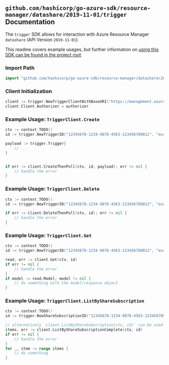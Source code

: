 
## `github.com/hashicorp/go-azure-sdk/resource-manager/datashare/2019-11-01/trigger` Documentation

The `trigger` SDK allows for interaction with Azure Resource Manager `datashare` (API Version `2019-11-01`).

This readme covers example usages, but further information on [using this SDK can be found in the project root](https://github.com/hashicorp/go-azure-sdk/tree/main/docs).

### Import Path

```go
import "github.com/hashicorp/go-azure-sdk/resource-manager/datashare/2019-11-01/trigger"
```


### Client Initialization

```go
client := trigger.NewTriggerClientWithBaseURI("https://management.azure.com")
client.Client.Authorizer = authorizer
```


### Example Usage: `TriggerClient.Create`

```go
ctx := context.TODO()
id := trigger.NewTriggerID("12345678-1234-9876-4563-123456789012", "example-resource-group", "accountName", "shareSubscriptionName", "triggerName")

payload := trigger.Trigger{
	// ...
}


if err := client.CreateThenPoll(ctx, id, payload); err != nil {
	// handle the error
}
```


### Example Usage: `TriggerClient.Delete`

```go
ctx := context.TODO()
id := trigger.NewTriggerID("12345678-1234-9876-4563-123456789012", "example-resource-group", "accountName", "shareSubscriptionName", "triggerName")

if err := client.DeleteThenPoll(ctx, id); err != nil {
	// handle the error
}
```


### Example Usage: `TriggerClient.Get`

```go
ctx := context.TODO()
id := trigger.NewTriggerID("12345678-1234-9876-4563-123456789012", "example-resource-group", "accountName", "shareSubscriptionName", "triggerName")

read, err := client.Get(ctx, id)
if err != nil {
	// handle the error
}
if model := read.Model; model != nil {
	// do something with the model/response object
}
```


### Example Usage: `TriggerClient.ListByShareSubscription`

```go
ctx := context.TODO()
id := trigger.NewShareSubscriptionID("12345678-1234-9876-4563-123456789012", "example-resource-group", "accountName", "shareSubscriptionName")

// alternatively `client.ListByShareSubscription(ctx, id)` can be used to do batched pagination
items, err := client.ListByShareSubscriptionComplete(ctx, id)
if err != nil {
	// handle the error
}
for _, item := range items {
	// do something
}
```
